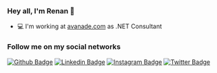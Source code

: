 ### Hey all, I'm Renan 👋

- 💻 I'm working at [avanade.com](https://avanade.com) as .NET Consultant

### Follow me on my social networks

[![Github Badge](https://img.shields.io/badge/-Github-000?style=flat-square&logo=Github&logoColor=white&link=https://github.com/barbosa-renan)](https://github.com/barbosa-renan)
[![Linkedin Badge](https://img.shields.io/badge/-LinkedIn-blue?style=flat-square&logo=Linkedin&logoColor=white&link=https://www.linkedin.com/in/barbosarenan/)](https://www.linkedin.com/in/barbosarenan/)
[![Instagram Badge](https://img.shields.io/badge/-Instagram-C13584?style=flat-square&labelColor=C13584&logo=instagram&logoColor=white&link=https://www.instagram.com/eduardopiresbr/)](https://www.instagram.com/eduardopiresbr/)
[![Twitter Badge](https://img.shields.io/badge/-Twitter-blue?style=flat-square&labelColor=blue&logo=twitter&logoColor=white&link=https://twitter.com/eduardopiresbr)](https://twitter.com/rbarbosa28)
